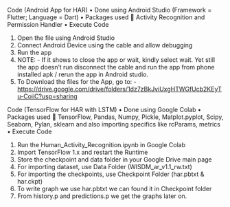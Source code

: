 Code (Android App for HAR)
•	Done using Android Studio (Framework = Flutter; Language = Dart)
•	Packages used  Activity Recognition and Permission Handler
•	Execute Code
1.	Open the file using Android Studio 
2.	Connect Android Device using the cable and allow debugging
3.	Run the app
4.	NOTE: - If it shows to close the app or wait, kindly select wait. Yet still the app doesn’t run disconnect the cable and run the app from phone installed apk / rerun the app in Android studio.
5.	To Download the files for the App, go to: - https://drive.google.com/drive/folders/1dz7zBkJviUxgHTWGfUcb2KEyTu-CoiiC?usp=sharing

Code (TensorFlow for HAR with LSTM) 
•	Done using Google Colab
•	Packages used  TensorFlow, Pandas, Numpy, Pickle, Matplot.pyplot, Scipy, Seaborn, Pylan, sklearn and also importing specifics like rcParams, metrics
•	Execute Code
1.	Run the Human_Activity_Recognition.ipynb in Google Colab
2.	Import TensorFlow 1.x and restart the Runtime
3.	Store the checkpoint and data folder in your Google Drive main page
4.	For importing dataset, use Data Folder (WISDM_ar_v1.1_rw.txt)
5.	For importing the checkpoints, use Checkpoint Folder (har.pbtxt & har.ckpt)
6.	To write graph we use har.pbtxt we can found it in Checkpoint folder
7.	From history.p and predictions.p we get the graphs later on.

